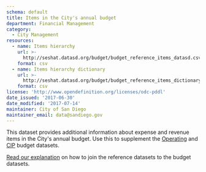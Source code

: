 ```yaml
---
schema: default
title: Items in the City's annual budget
department: Financial Management
category:
  - City Management
resources:
  - name: Items hierarchy
    url: >-
      http://seshat.datasd.org/budget/budget_reference_items_datasd.csv
    format: csv
  - name: Items hierarchy dictionary
    url: >-
      http://seshat.datasd.org/budget/budget_reference_items_dictionary_datasd.csv
    format: csv
license: 'http://www.opendefinition.org/licenses/odc-pddl'
date_issued: '2017-06-30'
date_modified: '2017-07-14'
maintainer: City of San Diego
maintainer_email: data@sandiego.gov
---
```

This dataset provides additional information about expense and revenue items in the City's annual budget. Use this to supplement the [Operating](/datasets/operating-budget/) and [CIP](/datasets/capital-budget-fy/) budget datasets. 
<!--more-->

[Read our explanation](/budget-topic/) on how to join the reference datasets to the budget datasets.